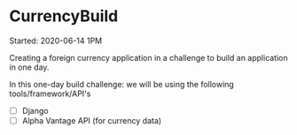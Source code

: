 # CurrencyBuild
 Started: 2020-06-14 1PM

Creating a foreign currency application in a challenge to build an application in one day.

In this one-day build challenge: we will be using the following tools/framework/API's
- [ ] Django
- [ ] Alpha Vantage API (for currency data)
